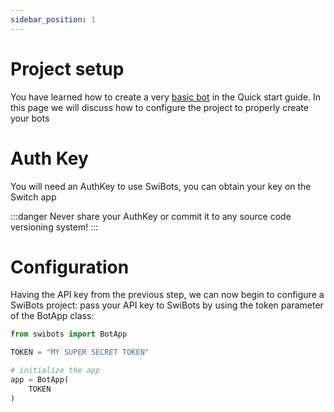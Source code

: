 ```yaml
---
sidebar_position: 1
---
```


# Project setup

You have learned how to create a very [basic bot](../intro) in the Quick start guide. In this page we will discuss
how to configure the project to properly create your bots

# Auth Key

You will need an AuthKey to use SwiBots, you can obtain your key on the Switch app

:::danger
Never share your AuthKey or commit it to any source code versioning system!
:::

# Configuration

Having the API key from the previous step, we can now begin to configure a SwiBots project: pass your API key to SwiBots by using the token parameter of the BotApp class:

```python
from swibots import BotApp

TOKEN = "MY SUPER SECRET TOKEN"

# initialize the app
app = BotApp(
    TOKEN
)
```